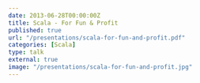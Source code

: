 ```yaml
---
date: 2013-06-28T00:00:00Z
title: Scala - For Fun & Profit
published: true
url: "/presentations/scala-for-fun-and-profit.pdf"
categories: [Scala]
type: talk
external: true
image: "/presentations/scala-for-fun-and-profit.jpg"
---
```

